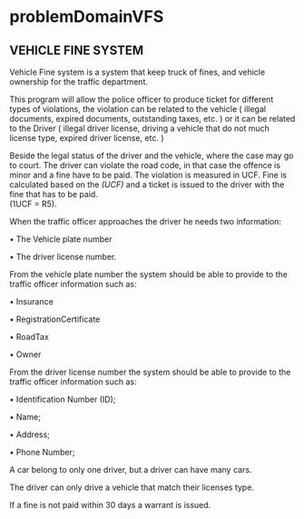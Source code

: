 # problemDomainVFS
## VEHICLE FINE SYSTEM

Vehicle Fine system is a system that keep truck of fines, and vehicle ownership for the traffic department.

This program will allow the police officer to produce ticket for different types of violations, the violation can be related to the vehicle ( illegal documents, expired documents, outstanding taxes, etc. ) or it can be related to the Driver ( illegal driver license, driving a vehicle that do not much license type, expired driver license, etc. )

Beside  the legal status of the driver and the vehicle, where the case may go to court. The driver can violate the road code, in that case the offence is minor and a fine have to be paid. 
The violation is measured in UCF.
Fine is calculated based on the *(UCF)* and  a ticket is issued to the driver with the fine that has to be paid.	
(1UCF = R5). 

When the traffic officer approaches the driver he needs two information:

•	The Vehicle plate number 

•	The driver license number. 


From the vehicle plate number the system should be able to provide to the traffic officer information such as: 

•	Insurance

•	RegistrationCertificate

•	RoadTax

•	Owner



From the driver license number the system should be able to provide to the traffic officer information such as:

•	Identification Number (ID);

•	Name;

•	Address;

•	Phone Number;



A car belong to only one driver, but a driver can have many cars.

The driver can only drive a vehicle that match their licenses type.

If a fine is not paid within 30 days a warrant is issued.
